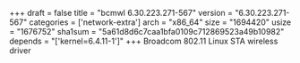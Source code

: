 +++
draft = false
title = "bcmwl 6.30.223.271-567"
version = "6.30.223.271-567"
categories = ['network-extra']
arch = "x86_64"
size = "1694420"
usize = "1676752"
sha1sum = "5a61d8d6c7caa1bfa0109c712869523a49b10982"
depends = "['kernel=6.4.11-1']"
+++
Broadcom 802.11 Linux STA wireless driver